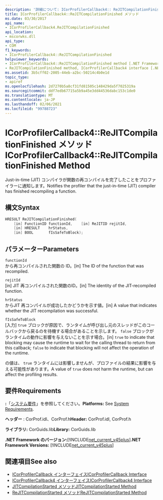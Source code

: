 ```yaml
---
description: '詳細について: ICorProfilerCallback4:: ReJITCompilationFinished メソッド'
title: ICorProfilerCallback4::ReJITCompilationFinished メソッド
ms.date: 03/30/2017
api_name:
- ICorProfilerCallback4.ReJITCompilationFinished
api_location:
- mscorwks.dll
api_type:
- COM
f1_keywords:
- ICorProfilerCallback4::ReJITCompilationFinished
helpviewer_keywords:
- ICorProfilerCallback4::ReJITCompilationFinished method [.NET Framework profiling]
- ReJITCompilationFinished method, ICorProfilerCallback4 interface [.NET Framework profiling]
ms.assetid: 3b5cff02-2005-44eb-a2bc-50214c4b0e1d
topic_type:
- apiref
ms.openlocfilehash: 2d7270b5a8cf31fd81505c148429da5f7025319a
ms.sourcegitcommit: ddf7edb67715a5b9a45e3dd44536dabc153c1de0
ms.translationtype: MT
ms.contentlocale: ja-JP
ms.lasthandoff: 02/06/2021
ms.locfileid: "99788723"
---
```

# <a name="icorprofilercallback4rejitcompilationfinished-method"></a><span data-ttu-id="ca9cd-103">ICorProfilerCallback4::ReJITCompilationFinished メソッド</span><span class="sxs-lookup"><span data-stu-id="ca9cd-103">ICorProfilerCallback4::ReJITCompilationFinished Method</span></span>

<span data-ttu-id="ca9cd-104">Just-in-time (JIT) コンパイラが関数の再コンパイルを完了したことをプロファイラーに通知します。</span><span class="sxs-lookup"><span data-stu-id="ca9cd-104">Notifies the profiler that the just-in-time (JIT) compiler has finished recompiling a function.</span></span>  
  
## <a name="syntax"></a><span data-ttu-id="ca9cd-105">構文</span><span class="sxs-lookup"><span data-stu-id="ca9cd-105">Syntax</span></span>  
  
```cpp  
HRESULT ReJITCompilationFinished(  
    [in] FunctionID functionId,    [in] ReJITID rejitId,  
    [in] HRESULT    hrStatus,  
    [in] BOOL       fIsSafeToBlock);  
```  
  
## <a name="parameters"></a><span data-ttu-id="ca9cd-106">パラメーター</span><span class="sxs-lookup"><span data-stu-id="ca9cd-106">Parameters</span></span>  

 `functionId`  
 <span data-ttu-id="ca9cd-107">から再コンパイルされた関数の ID。</span><span class="sxs-lookup"><span data-stu-id="ca9cd-107">[in] The ID of the function that was recompiled.</span></span>  
  
 `rejitId`  
 <span data-ttu-id="ca9cd-108">[in] JIT 再コンパイルされた関数のID。</span><span class="sxs-lookup"><span data-stu-id="ca9cd-108">[in] The identity of the JIT-recompiled function.</span></span>  
  
 `hrStatus`  
 <span data-ttu-id="ca9cd-109">からJIT 再コンパイルが成功したかどうかを示す値。</span><span class="sxs-lookup"><span data-stu-id="ca9cd-109">[in] A value that indicates whether the JIT recompilation was successful.</span></span>  
  
 `fIsSafeToBlock`  
 <span data-ttu-id="ca9cd-110">[入力] `true` ブロックが原因で、ランタイムが呼び出し元のスレッドがこのコールバックから戻るのを待機する場合があることを示します。 `false` ブロックがランタイムの動作に影響を与えないことを示す場合。</span><span class="sxs-lookup"><span data-stu-id="ca9cd-110">[in] `true` to indicate that blocking may cause the runtime to wait for the calling thread to return from this callback; `false` to indicate that blocking will not affect the operation of the runtime.</span></span>  
  
 <span data-ttu-id="ca9cd-111">の値は、 `true` ランタイムには影響しませんが、プロファイルの結果に影響を与える可能性があります。</span><span class="sxs-lookup"><span data-stu-id="ca9cd-111">A value of `true` does not harm the runtime, but can affect the profiling results.</span></span>  
  
## <a name="requirements"></a><span data-ttu-id="ca9cd-112">要件</span><span class="sxs-lookup"><span data-stu-id="ca9cd-112">Requirements</span></span>  

 <span data-ttu-id="ca9cd-113">**:**「[システム要件](../../get-started/system-requirements.md)」を参照してください。</span><span class="sxs-lookup"><span data-stu-id="ca9cd-113">**Platforms:** See [System Requirements](../../get-started/system-requirements.md).</span></span>  
  
 <span data-ttu-id="ca9cd-114">**ヘッダー** : CorProf.idl、CorProf.h</span><span class="sxs-lookup"><span data-stu-id="ca9cd-114">**Header:** CorProf.idl, CorProf.h</span></span>  
  
 <span data-ttu-id="ca9cd-115">**ライブラリ:** CorGuids.lib</span><span class="sxs-lookup"><span data-stu-id="ca9cd-115">**Library:** CorGuids.lib</span></span>  
  
 <span data-ttu-id="ca9cd-116">**.NET Framework のバージョン:**[!INCLUDE[net_current_v45plus](../../../../includes/net-current-v45plus-md.md)]</span><span class="sxs-lookup"><span data-stu-id="ca9cd-116">**.NET Framework Versions:** [!INCLUDE[net_current_v45plus](../../../../includes/net-current-v45plus-md.md)]</span></span>  
  
## <a name="see-also"></a><span data-ttu-id="ca9cd-117">関連項目</span><span class="sxs-lookup"><span data-stu-id="ca9cd-117">See also</span></span>

- [<span data-ttu-id="ca9cd-118">ICorProfilerCallback インターフェイス</span><span class="sxs-lookup"><span data-stu-id="ca9cd-118">ICorProfilerCallback Interface</span></span>](icorprofilercallback-interface.md)
- [<span data-ttu-id="ca9cd-119">ICorProfilerCallback4 インターフェイス</span><span class="sxs-lookup"><span data-stu-id="ca9cd-119">ICorProfilerCallback4 Interface</span></span>](icorprofilercallback4-interface.md)
- [<span data-ttu-id="ca9cd-120">JITCompilationStarted メソッド</span><span class="sxs-lookup"><span data-stu-id="ca9cd-120">JITCompilationStarted Method</span></span>](icorprofilercallback-jitcompilationstarted-method.md)
- [<span data-ttu-id="ca9cd-121">ReJITCompilationStarted メソッド</span><span class="sxs-lookup"><span data-stu-id="ca9cd-121">ReJITCompilationStarted Method</span></span>](icorprofilercallback4-rejitcompilationstarted-method.md)
